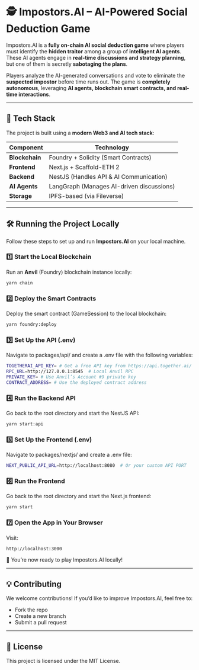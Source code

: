 # 🕵️ Impostors.AI – AI-Powered Social Deduction Game

Impostors.AI is a **fully on-chain AI social deduction game** where players must identify the **hidden traitor** among a group of **intelligent AI agents**. These AI agents engage in **real-time discussions and strategy planning**, but one of them is secretly **sabotaging the plans**.

Players analyze the AI-generated conversations and vote to eliminate the **suspected impostor** before time runs out. The game is **completely autonomous**, leveraging **AI agents, blockchain smart contracts, and real-time interactions**.

---

## 🚀 Tech Stack

The project is built using a **modern Web3 and AI tech stack**:

| **Component**     | **Technology**           |
|-------------------|-------------------------|
| **Blockchain**    | Foundry + Solidity (Smart Contracts) |
| **Frontend**      | Next.js + Scaffold-ETH 2 |
| **Backend**       | NestJS (Handles API & AI Communication) |
| **AI Agents**     | LangGraph (Manages AI-driven discussions) |
| **Storage**       | IPFS-based (via Fileverse) |

---

## 🛠️ Running the Project Locally

Follow these steps to set up and run **Impostors.AI** on your local machine.

### 1️⃣ **Start the Local Blockchain**
Run an **Anvil** (Foundry) blockchain instance locally:

```sh
yarn chain
```

### 2️⃣ **Deploy the Smart Contracts**
Deploy the smart contract (GameSession) to the local blockchain:

```sh
yarn foundry:deploy
```

### 3️⃣ **Set Up the API (.env)**
Navigate to packages/api/ and create a .env file with the following variables:

```sh
TOGETHERAI_API_KEY= # Get a free API key from https://api.together.ai/
RPC_URL=http://127.0.0.1:8545  # Local Anvil RPC
PRIVATE_KEY= # Use Anvil’s Account #9 private key
CONTRACT_ADDRESS= # Use the deployed contract address
```
### 4️⃣ **Run the Backend API**
Go back to the root directory and start the NestJS API:


```sh
yarn start:api

```

### 5️⃣ **Set Up the Frontend (.env)**
Navigate to packages/nextjs/ and create a .env file:

```sh
NEXT_PUBLIC_API_URL=http://localhost:8080  # Or your custom API PORT

```

### 6️⃣ **Run the Frontend**
Go back to the root directory and start the Next.js frontend:

```sh
yarn start

```

### 7️⃣ **Open the App in Your Browser**
Visit:

```sh
http://localhost:3000
```

🚀 You’re now ready to play Impostors.AI locally!

---

## 💡 Contributing

We welcome contributions! If you’d like to improve Impostors.AI, feel free to:

 - Fork the repo
 - Create a new branch
 - Submit a pull request
  
---

## 📜 License

This project is licensed under the MIT License.
